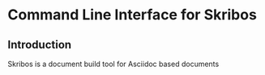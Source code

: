 # Command Line Interface for Skribos

## Introduction

Skribos is a document build tool for Asciidoc based documents

